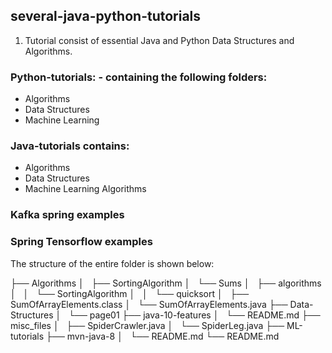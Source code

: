 ## several-java-python-tutorials

1. Tutorial consist of essential Java and Python Data Structures and Algorithms.

### Python-tutorials: - containing the following folders:

- Algorithms
- Data Structures
- Machine Learning

### Java-tutorials contains:

- Algorithms
- Data Structures
- Machine Learning Algorithms

### Kafka spring examples

### Spring Tensorflow examples

The structure of the entire folder is shown below:

├── Algorithms
│   ├── SortingAlgorithm
│   └── Sums
│   ├── algorithms
│   │   └── SortingAlgorithm
│   │   └── quicksort
│   ├── SumOfArrayElements.class
│   └── SumOfArrayElements.java
├── Data-Structures
│   └── page01
├── java-10-features
│   └── README.md
├── misc_files
│   ├── SpiderCrawler.java
│   └── SpiderLeg.java
├── ML-tutorials
├── mvn-java-8
│   └── README.md
└── README.md
